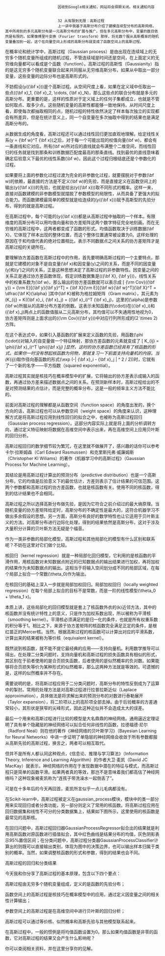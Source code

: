 
                            
                            因收到Google相关通知，网站将会择期关闭。相关通知内容
                            
                            
                            32 从有限到无限：高斯过程
                            上一讲中我基于高斯分布介绍了建模连续型分布的高斯网络，其中所用到的多元高斯分布是一元高斯分布的扩展与推广。但在多元高斯分布中，变量的数目依然是有限的。如果像傅里叶变换（Fourier transform）那样，将无数个服从高斯概率的随机变量叠加到一起，这个在向量空间上形成的高斯分布就变成了函数空间上的高斯过程。

在概率论和统计学中，高斯过程（Gaussian process）是由出现在连续域上的无穷多个随机变量所组成的随机过程，不管连续域是时间还是空间，在上面定义的无穷维向量都可以看成是个函数（function）。高斯过程的高斯性（Gaussianity）指的是这无穷多个随机变量联合起来共同服从无穷维高斯分布，如果从中取出一部分变量，这些变量的边际分布也是高斯形式的。

不妨假设\(y({\\bf x})\)是个高斯过程。从空间尺度上看，如果在定义域中任取出一些点\({\\bf x}_1, {\\bf x}_2, \\cdots, {\\bf x}_N\)，那么这些点的联合分布就是多元的高斯分布。更重要的是，这样的性质对于定义域上的任何子集都成立，也就是不管如何取点、取多少点，这些随机变量的高斯性都能够一致地保持。从时间尺度上看，即使每次都抽取相同的点，随机过程的特性依然决定了样本每次独立的实现都会有所差异，但是在统计意义上，同一个自变量在多次抽取中得到的结果也是满足高斯分布的。

从数据生成的角度看，高斯过程还可以通过线性回归更加直观地理解。给定线性关系\(y = {\\bf w}^T {\\bf x}\)之后，对于每一个可能出现的权值向量\(\\bf w\)，都会有一条直线和它对应。所有\(\\bf w\)所对应的直线就会布满整个二维空间，而线性回归的任务就是找到那条和训练数据匹配度最高的那条直线。找到最优的直线意味着确定后验意义下最优的线性系数\(\\bf w\)，因此这个过程归根结底还是个参数化的过程。

如果要将上面的参数化过程过渡为完全的非参数化过程，就要摆脱对于参数\(\\bf w\)的依赖，最直接的方法是不定义\(\\bf w\)的先验，而是直接定义在函数空间上的输出\(y({\\bf x})\)的先验，也就是给出\(y({\\bf x})\)取不同形式的概率。这样一来，直接对函数建模的非参数模型就摆脱了参数模型的局限性，从而具备了更强大的拟合能力。而函数建模最简单的模型就是给连续的\(y({\\bf x})\)赋予高斯型的先验分布，得到的就是高斯过程。

在高斯过程中，每个可能的\(y({\\bf x})\)都是从高斯过程中抽取的一个样本。有限维度的高斯分布可以用均值向量和协方差矩阵这两个数字特征完全地刻画。而在无穷维的高斯过程中，这两者都变成了函数的形式。均值函数取决于训练数据\(\\bf X\)，它体现了样本出现的整体位置，而这个整体位置通常被设置为0。这样处理的原因在于和均值代表的绝对位置相比，表示不同数据点之间关系的协方差矩阵才是高斯过程的关键所在。

要理解协方差函数在高斯过程中的作用，首先要明确高斯过程的一个主要特点，那就是它建模的对象不是自变量\(\\bf x\)和因变量\(y\)之间的关系，而是不同的因变量\(y\)和\(y’\)之间的关系，正是这种思想决定了高斯过程的非参数特性。因变量之间的关系正是通过协方差函数体现，假定训练数据集是\(({\\bf X}, {\\bf y})\)，线性关系中的权重系数为\(\\bf w\)，那么输出的协方差函数就可以表示成
\[ {\\rm Cov}({\\bf y}) = {\\rm E}\[{\\bf y}{\\bf y}^T\] = {\\bf X}{\\rm E}\[{\\bf w}{\\bf w}^T\]{\\bf X}^T = \\dfrac{\\bf K}{\\alpha} \]其中\(\\bf K\)被称为格拉姆矩阵（Gram matrix），其元素为\(K_{ij} = K({\\bf x}_i, {\\bf x}_j) = ({\\bf x}_i)^T {\\bf x}_j\)，这里的\(\\alpha\)是参数\(\\bf w\)所服从的高斯分布方差的倒数。这表示未知函数\(f(\\cdot)\)在\({\\bf x}_i\)和\({\\bf x}_j\)两点上的函数值服从二元高斯分布，其均值可以不失通用性地视为0，协方差矩阵则是上面求出的\({\\rm Cov}({\\bf y})\)中对应行列所形成的\(2 \\times 2\)方阵。

在这个表达式中，如果引入基函数的扩展来定义函数的先验，用函数\(\\phi (\\cdot)\)对输入的自变量做一个特征映射，那协方差函数的元素就变成了
\[ K_{ij} = \\phi({\\bf x}_i)^T \\phi({\\bf x}_j) \]显然，这时的协方差函数已经具有了核函数的形式。如果你一时没有想起核函数为何物，那就复习一下前面支持向量机的内容。当\(K_{ij}\)取作径向基函数的形式\(\\exp (-| {\\bf x}_i - {\\bf x}_j | ^ 2 / 2)\)时，它就有了一个新的名字——平方指数（squared exponential）。

高斯过程其实就是核技巧在概率模型中的扩展，它将输出的协方差表示成输入的函数，再通过协方差来描述数据点之间的关系。在预测新样本时，高斯过程给出的不是对预测结果的点估计，而是完整的概率分布，这是一般的频率主义方法不能比的。

前面对高斯过程的理解都是从函数空间（function space）的角度出发的，换个方向的话，高斯过程也可以从参数空间（weight space）的角度来认识，这种理解方式是将高斯过程应用到线性回归的拟合之中，也被称为高斯过程回归（Gaussian process regression）。这部分内容实际上就是将上面的分析调转方向，通过定义特征映射将数据在高维空间中表示出来，再在高维空间上应用贝叶斯的回归分析。

高斯过程回归的数学细节较为繁冗，在这里就不做展开了，感兴趣的话你可以参考卡尔·拉斯姆森（Carl Edward Rasmussen）和克里斯托弗·威廉姆斯（Christopher KI Wiliams）的著作《机器学习中的高斯过程》（Gaussian Process for Machine Learning）。

其结论是用高斯过程计算出的预测分布（predictive distribution）也是一个高斯分布，它的均值是后验意义下的最优估计，方差则表示了估计结果的可信范围。这两个参数都和高斯过程的协方差函数，也就是核函数有关。使用不同的核函数，得到的估计结果也不会相同。

高斯过程之所以选择高斯分布做先验，是因为它符合之前介绍过的最大熵原理。当随机变量的协方差矩阵给定时，高斯分布的不确定性是最大的，这符合机器学习不做出多余假设的思想。另一方面，高斯分布良好的数学特性也让它适用于贝叶斯主义的方法。对高斯分布进行边际化处理，得到的结果依然是高斯分布，这对于涉及大量积分计算的贝叶斯方法无疑是个福音。

作为一类非参数的局部化模型，高斯过程和其他局部化的模型有什么区别和联系呢？不妨在这里对它们做个比较。

核回归（kernel regression）就是一种局部化回归模型，它利用的是核函数的平滑作用，用核函数对未知数据点附近的已知数据点的输出结果进行加权，再将加权的结果作为未知数据点的输出。这相当于将输入空间划分成不同的局部区域，在每个局部上拟合一个常数\(\\theta_0\)作为输出。

在核回归的基础上深入一步就是局部加权回归。局部加权回归（locally weighted regression）在每个局部上拟合的目标不是常数，而是一阶的线性模型\(\\theta_0 + \\theta_1 x\)。

本质上讲，这些局部化的回归模型就是套上了核函数外衣的\(k\)近邻方法，其中的核函数并没有统计特性上的意义，只是作为加权系数出现，所以被称为平滑核（smoothing kernel）。平滑核必须满足的是归一化的条件，也就是所有权重系数的积分等于1。相比之下，来源于协方差矩阵的核函数完全满足正定的条件，是根红苗正的Mercer核。当然，根据高斯过程的核函数可以计算出对应的平滑系数，计算出来的结果被称为等价核（equivalent kernel）。

既然说到核函数，就不能不提它最经典的应用——支持向量机。利用数学推导可以得出，在处理二分类问题时，支持向量机和高斯过程的损失函数具有相似的形式，其区别在于前者使用的是合页损失函数，后者使用的是似然概率的负对数。如果能够将合页损失等价为某种形式的似然概率，那么这两种方法就是等效的。可遗憾的是，这样的似然概率并不存在。

需要说明的是，将高斯过程应用于二分类问题时，高斯分布的特性反倒成为了运算中的掣肘。常用的处理方法是对高斯过程进行拉普拉斯近似（Laplace approximation），具体做法是将求解出来的预测分布的对数进行泰勒展开（Taylor expansion），将二阶项以上的高阶项全部去掉。由于后验概率的方差通常较小，其形状是狭窄的尖峰形式，因此这种近似并不会造成太大的误差。

最后一个用来和高斯过程进行比较的模型是大名鼎鼎的神经网络。通用逼近定理证明了具有单个隐藏层的神经网络可以拟合任何非线性的函数，拉德福德·尼尔（Radford Neal）则在他的著作《神经网络的贝叶斯学习》（Bayesian Learning for Neural Networks）中进一步证明了单隐层的神经网络会收敛于所有参数都服从高斯先验的高斯过程，换言之，两者可以相互取代。

但并不是所有人都认同这种观点，《信息论、推理与学习算法》（Information Theory, Inference and Learning Algorithm）的作者大卫·麦凯（David JC MacKay）就表示，神经网络的作用在于发现数据中潜在的特征与模式，而高斯过程只是简单的函数平滑。如果两者真的等效，那岂不是意味着我们都高估了神经网络吗？这种现象被麦凯称为“连孩子带洗澡水一起倒丢了”。

可是在十多年后的今天再回首，麦凯所言似乎一点儿毛病都没有。

在Scikit-learn中，高斯过程被定义在gaussian_process模块，模块中的类一部分用来实现回归或者分类功能，另一部分则定义了常用的核函数。将高斯过程应用在回归数据集和线性不可分的分类数据集上，结果如下图所示，这里使用的核函数是最常见的高斯核。

在回归问题中，高斯过程回归器GaussianProcessRegressor拟合出的结果就是利用高斯函数对原函数进行插值拟合，其中红色曲线是结果分布的均值，灰色阴影表示95%置信区间；在分类问题中，高斯过程分类器GaussianProcessClassifier计算出的则既可以直接输出类别，体现为图中的决策边界，也可以输出样本归属于类别的概率。当然，如果调整核函数的形式和参数，得到的结果也会不同。



高斯过程的回归和分类结果

今天我和你分享了高斯过程的基本原理，包含以下四个要点：


高斯过程由无穷多个随机变量组成，定义的是函数的先验分布；

函数空间上的高斯过程是核技巧在概率模型中的应用，通过定义因变量之间的相关性计算输出；

参数空间上的高斯过程是在高维空间中进行贝叶斯的回归分析；

高斯过程可以通过等价核、似然概率和高斯先验与其他模型联系起来。


在高斯过程中，一般的惯例是将均值函数设置为0。那么如果均值函数是非零的函数，它对高斯过程的结果又会产生什么影响呢？

你可以查阅相关资料，并在这里分享你的见解。



                        
                        
                            